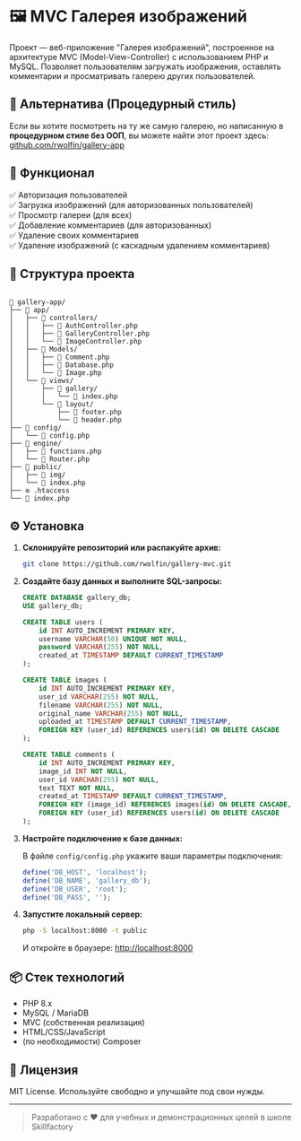 # 🖼️ MVC Галерея изображений

Проект — веб-приложение "Галерея изображений", построенное на архитектуре MVC (Model-View-Controller) с использованием PHP и MySQL. Позволяет пользователям загружать изображения, оставлять комментарии и просматривать галерею других пользователей.

## 🔁 Альтернатива (Процедурный стиль)

Если вы хотите посмотреть на ту же самую галерею, но написанную в **процедурном стиле без ООП**, вы можете найти этот проект здесь: [github.com/rwolfin/gallery-app](https://github.com/rwolfin/gallery-app)

## 🚀 Функционал

✅ Авторизация пользователей  
✅ Загрузка изображений (для авторизованных пользователей)  
✅ Просмотр галереи (для всех)  
✅ Добавление комментариев (для авторизованных)  
✅ Удаление своих комментариев  
✅ Удаление изображений (с каскадным удалением комментариев)  

## 📂 Структура проекта

```

📁 gallery-app/
├── 📁 app/
│   ├── 📁 controllers/
│   │   ├── 📄 AuthController.php
│   │   ├── 📄 GalleryController.php
│   │   └── 📄 ImageController.php
│   ├── 📁 Models/
│   │   ├── 📄 Comment.php
│   │   ├── 📄 Database.php
│   │   └── 📄 Image.php
│   └── 📁 views/
│       ├── 📁 gallery/
│       │   └── 📄 index.php
│       └── 📁 layout/
│           ├── 📄 footer.php
│           └── 📄 header.php
├── 📁 config/
│   └── 📄 config.php
├── 📁 engine/
│   ├── 📄 functions.php
│   └── 📄 Router.php
├── 📁 public/
│   ├── 📁 img/
│   └── 📄 index.php
├── ⚙️ .htaccess
└── 📄 index.php

```


## ⚙️ Установка

1. **Склонируйте репозиторий или распакуйте архив:**

   ```bash
   git clone https://github.com/rwolfin/gallery-mvc.git
   ```

2. **Создайте базу данных и выполните SQL-запросы:**

   ```sql
   CREATE DATABASE gallery_db;
   USE gallery_db;

   CREATE TABLE users (
       id INT AUTO_INCREMENT PRIMARY KEY,
       username VARCHAR(50) UNIQUE NOT NULL,
       password VARCHAR(255) NOT NULL,
       created_at TIMESTAMP DEFAULT CURRENT_TIMESTAMP
   );

   CREATE TABLE images (
       id INT AUTO_INCREMENT PRIMARY KEY,
       user_id VARCHAR(255) NOT NULL,
       filename VARCHAR(255) NOT NULL,
       original_name VARCHAR(255) NOT NULL,
       uploaded_at TIMESTAMP DEFAULT CURRENT_TIMESTAMP,
       FOREIGN KEY (user_id) REFERENCES users(id) ON DELETE CASCADE
   );

   CREATE TABLE comments (
       id INT AUTO_INCREMENT PRIMARY KEY,
       image_id INT NOT NULL,
       user_id VARCHAR(255) NOT NULL,
       text TEXT NOT NULL,
       created_at TIMESTAMP DEFAULT CURRENT_TIMESTAMP,
       FOREIGN KEY (image_id) REFERENCES images(id) ON DELETE CASCADE,
       FOREIGN KEY (user_id) REFERENCES users(id) ON DELETE CASCADE
   );
   ```

3. **Настройте подключение к базе данных:**

   В файле `config/config.php` укажите ваши параметры подключения:

   ```php
   define('DB_HOST', 'localhost');
   define('DB_NAME', 'gallery_db');
   define('DB_USER', 'root');
   define('DB_PASS', '');
   ```

4. **Запустите локальный сервер:**

   ```bash
   php -S localhost:8000 -t public
   ```

   И откройте в браузере: [http://localhost:8000](http://localhost:8000)

## 📦 Стек технологий

- PHP 8.x
- MySQL / MariaDB
- MVC (собственная реализация)
- HTML/CSS/JavaScript
- (по необходимости) Composer

## 📝 Лицензия

MIT License. Используйте свободно и улучшайте под свои нужды.

---

> Разработано с ❤️ для учебных и демонстрационных целей в школе Skillfactory
